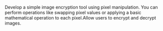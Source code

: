 Develop a simple image encryption tool using pixel manipulation. You can perform operations like swapping pixel values or applying a basic mathematical operation to each pixel.Allow users to encrypt and decrypt images.
